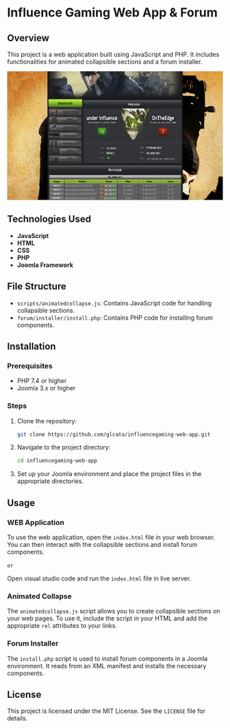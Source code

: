 # Influence Gaming Web App & Forum

## Overview

This project is a web application built using JavaScript and PHP. It includes functionalities for animated collapsible sections and a forum installer.

<img src="/overview.png" style="width:700px;height:300px"/>

## Technologies Used

- **JavaScript**
- **HTML**
- **CSS**
- **PHP**
- **Joomla Framework**

## File Structure

- `scripts/animatedcollapse.js`: Contains JavaScript code for handling collapsible sections.
- `forum/installer/install.php`: Contains PHP code for installing forum components.

## Installation

### Prerequisites

- PHP 7.4 or higher
- Joomla 3.x or higher

### Steps

1. Clone the repository:
    ```sh
    git clone https://github.com/glcata/influencegaming-web-app.git
    ```

2. Navigate to the project directory:
    ```sh
    cd influencegaming-web-app
    ```

3. Set up your Joomla environment and place the project files in the appropriate directories.

## Usage

### WEB Application

To use the web application, open the `index.html` file in your web browser. You can then interact with the collapsible sections and install forum components.

`or`

Open visual studio code and run the `index.html` file in live server.

### Animated Collapse

The `animatedcollapse.js` script allows you to create collapsible sections on your web pages. To use it, include the script in your HTML and add the appropriate `rel` attributes to your links.

### Forum Installer

The `install.php` script is used to install forum components in a Joomla environment. It reads from an XML manifest and installs the necessary components.

## License

This project is licensed under the MIT License. See the `LICENSE` file for details.